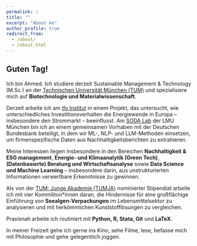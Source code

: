 ```yaml
---
permalink: /
title: ""
excerpt: "About me"
author_profile: true
redirect_from: 
  - /about/
  - /about.html
---
```

## Guten Tag!
Ich bin Ahmed. Ich studiere derzeit Sustainable Management & Technology (M.Sc.) an der <a href="https://www.cs.tum.de/en/study/master/sustainable-management-technology" target="_blank">Technischen Universität München (TUM)</a> und spezialisiere mich auf **Biotechnologie und Materialwissenschaft**.

Derzeit arbeite ich am <a href="https://www.ifo.de/ifo-startseite" target="_blank">ifo Institut</a> in einem Projekt, das untersucht, wie unterschiedliches Investitionsverhalten die Energiewende in Europa – insbesondere den Strommarkt – beeinflusst. Am <a href="https://www.stat.lmu.de/soda/en/" target="_blank">SODA Lab</a> der LMU München bin ich an einem gemeinsamen Vorhaben mit der Deutschen Bundesbank beteiligt, in dem wir ML-, NLP- und LLM-Methoden einsetzen, um firmenspezifische Daten aus Nachhaltigkeitsberichten zu extrahieren.

Meine Interessen liegen insbesondere in den Bereichen **Nachhaltigkeit & ESG management**, **Energie- und Klimaanalytik (Green Tech)**, **(Datenbasierte) Beratung und Wirtschaftsanalyse** sowie **Data Science und Machine Learning** – insbesondere darin, aus unstrukturierten Informationen verwertbare Erkenntnisse zu gewinnen.

Als von der <a href="https://www.ja.tum.de/ja/projekte/class-2025/kunst/" target="_blank">TUM: Junge Akademie (TUMJA)</a> nominierter Stipendiat arbeite ich mit vier Kommiliton\*innen daran, die Hindernisse für eine großflächige Einführung von **Seealgen-Verpackungen** im Lebensmittelsektor zu analysieren und mit herkömmlichen Kunststofflösungen zu vergleichen.

Praxisnah arbeite ich routiniert mit **Python, R, Stata, Git** und **LaTeX**.

In meiner Freizeit gehe ich gerne ins Kino, sehe Filme, lese, befasse mich mit Philosophie und gehe gelegentlich joggen.


